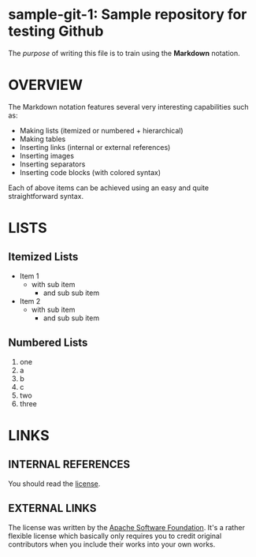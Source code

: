 # sample-git-1: Sample repository for testing Github

The *purpose* of writing this file is to train using the **Markdown** notation.

# OVERVIEW

The Markdown notation features several very interesting capabilities such as:
- Making lists (itemized or numbered + hierarchical)
- Making tables
- Inserting links (internal or external references)
- Inserting images
- Inserting separators
- Inserting code blocks (with colored syntax)

Each of above items can be achieved using an easy and quite straightforward syntax.

# LISTS

## Itemized Lists

- Item 1
  - with sub item
    - and sub sub item
- Item 2
  - with sub item
    - and sub sub item

## Numbered Lists	
	
1. one
  1. a
  2. b 
  3. c 
2. two
3. three


# LINKS

## INTERNAL REFERENCES

You should read the [license](LICENSE).

## EXTERNAL LINKS

The license was written by the [Apache Software Foundation](http://www.apache.org). It's a rather flexible license which basically only requires you to credit original contributors when you include their works into your own works. 

